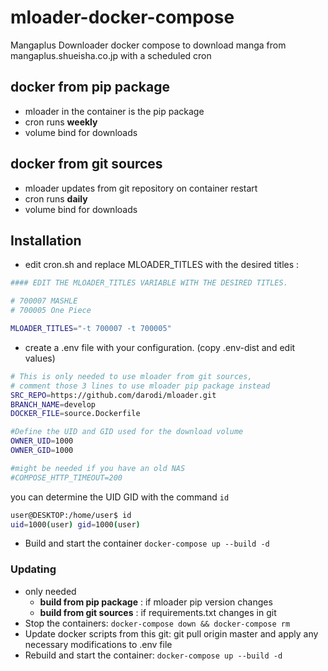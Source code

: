 # mloader-docker-compose
Mangaplus Downloader docker compose
to  download manga from mangaplus.shueisha.co.jp
with a scheduled cron


## docker from pip package

* mloader in the container is the pip package
* cron runs **weekly**
* volume bind for downloads


## docker from git sources

* mloader updates from git repository on container restart
* cron runs **daily**
* volume bind for downloads

## Installation

* edit cron.sh and replace MLOADER_TITLES with the desired titles : 

```bash
#### EDIT THE MLOADER_TITLES VARIABLE WITH THE DESIRED TITLES.

# 700007 MASHLE
# 700005 One Piece

MLOADER_TITLES="-t 700007 -t 700005"
```


* create a .env file with your configuration. (copy .env-dist and edit values)

```bash
# This is only needed to use mloader from git sources, 
# comment those 3 lines to use mloader pip package instead
SRC_REPO=https://github.com/darodi/mloader.git
BRANCH_NAME=develop
DOCKER_FILE=source.Dockerfile

#Define the UID and GID used for the download volume
OWNER_UID=1000
OWNER_GID=1000

#might be needed if you have an old NAS
#COMPOSE_HTTP_TIMEOUT=200
```
you can determine the UID GID with the command `id`

```bash
user@DESKTOP:/home/user$ id
uid=1000(user) gid=1000(user)
```

* Build and start the container
`docker-compose up --build -d`

### Updating
* only needed 
  * **build from pip package** : if mloader pip version changes
  * **build from git sources** : if requirements.txt changes in git
* Stop the containers: `docker-compose down && docker-compose rm`
* Update docker scripts from this git: git pull origin master and apply any necessary modifications to .env file 
* Rebuild and start the container: `docker-compose up --build -d`

